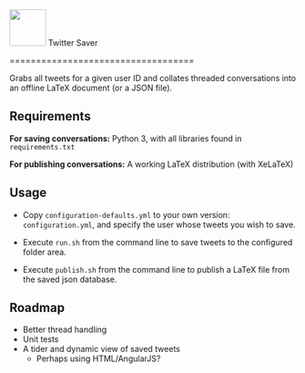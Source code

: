 <img src="https://upload.wikimedia.org/wikipedia/en/9/9f/Twitter_bird_logo_2012.svg" width="64">
Twitter Saver

===================================

Grabs all tweets for a given user ID and collates threaded 
conversations into an offline LaTeX document (or a JSON file).

## Requirements
**For saving conversations:** 
Python 3, with all libraries found in `requirements.txt`

**For publishing conversations:**
A working LaTeX distribution (with XeLaTeX)

## Usage

 - Copy `configuration-defaults.yml` to your own version: `configuration.yml`,
and specify the user whose tweets you wish to save.

 - Execute `run.sh` from the command line to save tweets to the configured
folder area.

 - Execute `publish.sh` from the command line to publish a LaTeX file from 
the saved json database.

## Roadmap

- Better thread handling
- Unit tests
- A tider and dynamic view of saved tweets
  - Perhaps using HTML/AngularJS?

